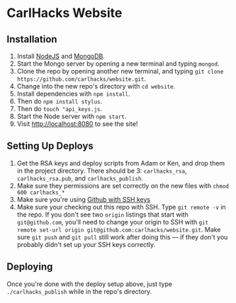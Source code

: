 CarlHacks Website
=======

## Installation

1. Install [NodeJS](http://nodejs.org/) and [MongoDB](http://www.mongodb.org/downloads).
1. Start the Mongo server by opening a new terminal and typing `mongod`.
1. Clone the repo by opening another new terminal, and typing `git clone https://github.com/carlhacks/website.git`.
1. Change into the new repo's directory with `cd website`.
1. Install dependencies with `npm install`.
1. Then do `npm install stylus`.
1. Then do `touch "api_keys.js`.
1. Start the Node server with `npm start`.
1. Visit <http://localhost:8080> to see the site!

## Setting Up Deploys

1. Get the RSA keys and deploy scripts from Adam or Ken, and drop them in the project directory. There should be 3: `carlhacks_rsa`, `carlhacks_rsa.pub`, and `carlhacks_publish`.
1. Make sure they permissions are set correctly on the new files with `chmod 600 carlhacks_*`
1. Make sure you're using [Github with SSH keys](https://help.github.com/articles/generating-ssh-keys/)
1. Make sure your checking out this repo with SSH. Type `git remote -v` in the repo. If you don't see two `origin` listings that start with `git@github.com`, you'll need to change your origin to SSH with `git remote set-url origin git@github.com:carlhacks/website.git`. Make sure `git push` and `git pull` still work after doing this — if they don't you probably didn't set up your SSH keys correctly.

## Deploying

Once you're done with the deploy setup above, just type `./carlhacks_publish` while in the repo's directory.

